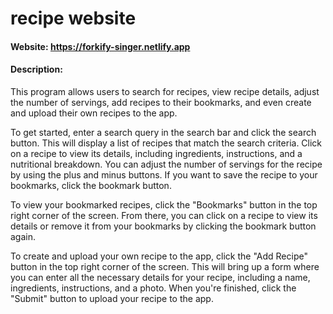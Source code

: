 # recipe website

#### Website: <https://forkify-singer.netlify.app>

#### Description:

This program allows users to search for recipes, view recipe details, adjust the number of servings, add recipes to their bookmarks, and even create and upload their own recipes to the app.

To get started, enter a search query in the search bar and click the search button. This will display a list of recipes that match the search criteria. Click on a recipe to view its details, including ingredients, instructions, and a nutritional breakdown. You can adjust the number of servings for the recipe by using the plus and minus buttons. If you want to save the recipe to your bookmarks, click the bookmark button.

To view your bookmarked recipes, click the "Bookmarks" button in the top right corner of the screen. From there, you can click on a recipe to view its details or remove it from your bookmarks by clicking the bookmark button again.

To create and upload your own recipe to the app, click the "Add Recipe" button in the top right corner of the screen. This will bring up a form where you can enter all the necessary details for your recipe, including a name, ingredients, instructions, and a photo. When you're finished, click the "Submit" button to upload your recipe to the app.
